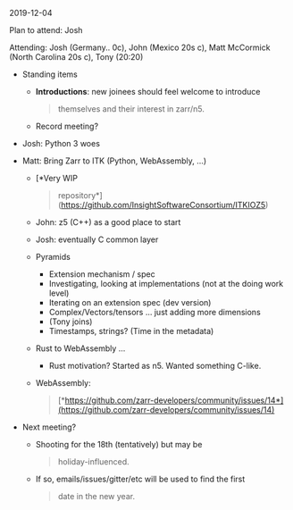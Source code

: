 <span id="anchor-63"></span>2019-12-04

Plan to attend: Josh

Attending: Josh (Germany.. 0c), John (Mexico 20s c), Matt McCormick
(North Carolina 20s c), Tony (20:20)

-   Standing items

    -   **Introductions**: new joinees should feel welcome to introduce
        > themselves and their interest in zarr/n5.

    -   Record meeting?

-   Josh: Python 3 woes

-   Matt: Bring Zarr to ITK (Python, WebAssembly, …)

    -   [*Very WIP
        > repository*](https://github.com/InsightSoftwareConsortium/ITKIOZ5)

    -   John: z5 (C++) as a good place to start

    -   Josh: eventually C common layer

    -   Pyramids

        -   Extension mechanism / spec
        -   Investigating, looking at implementations (not at the doing
            work level)
        -   Iterating on an extension spec (dev version)
        -   Complex/Vectors/tensors … just adding more dimensions
        -   (Tony joins)
        -   Timestamps, strings? (Time in the metadata)

    -   Rust to WebAssembly …

        -   Rust motivation? Started as n5. Wanted something C-like.

    -   WebAssembly:
        > [*https://github.com/zarr-developers/community/issues/14*](https://github.com/zarr-developers/community/issues/14)

-   Next meeting?

    -   Shooting for the 18th (tentatively) but may be
        > holiday-influenced.

    -   If so, emails/issues/gitter/etc will be used to find the first
        > date in the new year.

